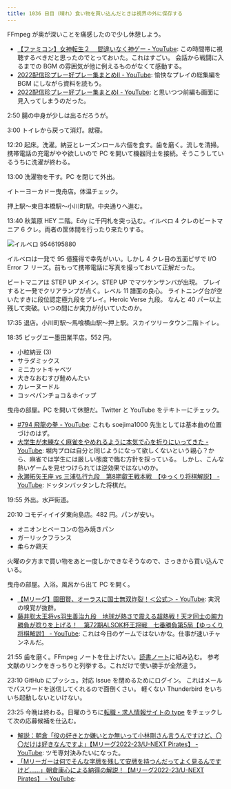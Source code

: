 ```yaml
---
title: 1036 日目（晴れ）食い物を買い込んだときは視界の外に保存する
---
```


FFmpeg が奥が深いことを痛感したので少し休憩しよう。

* [【ファミコン】女神転生２ 　間違いなく神ゲー - YouTube](https://www.youtube.com/watch?v=M0GzxdMyg-k):
  この時間帯に視聴するべきだと思ったのでとっておいた。これはすごい。
  会話から戦闘に入るまでの BGM の雰囲気が他に例えるものがなくて感動する。
* [2022配信珍プレー好プレー集まとめⅡ - YouTube](https://www.youtube.com/watch?v=qh3fh4xsY6U):
  愉快なプレイの総集編を BGM にしながら資料を読もう。
* [2022配信珍プレー好プレー集まとめⅠ - YouTube](https://www.youtube.com/watch?v=yJeJa83CO6c):
  と思いつつ前編も画面に見入ってしまうのだった。

2:50 腸の中身が少しは出るだろうが。

3:00 トイレから戻って消灯。就寝。

12:20 起床。洗濯。納豆とレーズンロール六個を食す。歯を磨く。流しを清掃。
携帯電話の充電がやや欲しいので PC を開いて機器同士を接続。そうこうしているうちに洗濯が終わる。

13:00 洗濯物を干す。PC を閉じて外出。

イトーヨーカドー曳舟店。体温チェック。

押上駅～東日本橋駅～小川町駅。中央通りへ進む。

13:40 秋葉原 HEY 二階。Edy に千円札を突っ込む。イルベロ 4 クレのビートマニア 6
クレ。両者の筐体間を行ったり来たりする。

![イルベロ 9546195880](https://pbs.twimg.com/media/Fp4pCO_aYAAHrhP?format=jpg&name=small)

イルベロは一発で 95 億獲得で幸先がいい。しかし 4 クレ目の五面ピザで I/O Error フ
リーズ。前もって携帯電話に写真を撮っておいて正解だった。

ビートマニアは STEP UP メイン。STEP UP でマツケンサンバが出現。
プレイすると一発でクリアランプが点く。レベル 11 譜面の良心。
ライトニング台が空いたすきに段位認定極九段をプレイ。Heroic Verse 九段。
なんと 40 パー以上残して突破。いつの間にか実力が付いていたのか。

17:35 退店。小川町駅～馬喰横山駅～押上駅。スカイツリータウン二階トイレ。

18:35 ビッグエー墨田業平店。552 円。

* 小粒納豆 (3)
* サラダミックス
* ミニカットキャベツ
* 大きなおむすび鮭めんたい
* カレーヌードル
* コッペパンチョコ＆ホイップ

曳舟の部屋。PC を開いて休憩だ。Twitter と YouTube をテキトーにチェック。

* [#794 飛龍の拳 - YouTube](https://www.youtube.com/watch?v=jlA4meuIZMA):
  これも soejima1000 先生としては基本曲の位置づけのはず。
* [大学生が未練なく麻雀をやめれるように本気で心を折りにいってきた - YouTube](https://www.youtube.com/watch?v=96QHAU5X72k):
  堀内プロは自分と同じようになって欲しくないという親心？から、麻雀では学生には厳しい態度で臨む方針を採っている。
  しかし、こんな熱いゲームを見せつけられては逆効果ではないのか。
* [永瀬拓矢王座 vs 三浦弘行九段　第8期叡王戦本戦　【ゆっくり将棋解説】 - YouTube](https://www.youtube.com/watch?v=WT-RNDGJ9k4):
  ドッタンバッタンした将棋だ。

19:55 外出。水戸街道。

20:10 コモディイイダ東向島店。482 円。パンが安い。

* オニオンとベーコンの包み焼きパン
* ガーリックフランス
* 柔らか鶏天

火曜の夕方まで買い物をあと一度しかできなそうなので、さっきから買い込んでいる。

曳舟の部屋。入浴。風呂から出て PC を開く。

* [【Mリーグ】園田賢、オーラスに国士無双炸裂！＜公式＞ - YouTube](https://www.youtube.com/watch?v=-GxK80NY3o0):
  実況の嗅覚が抜群。
* [藤井聡太王将vs羽生善治九段　地球が熱さで震える超熱戦！天才同士の腕力勝負が唸りを上げる！　第72期ALSOK杯王将戦　七番勝負第5局【ゆっくり将棋解説】 - YouTube](https://www.youtube.com/watch?v=dRcFfuxLPK8):
  これは今日のゲームではないかな。仕事が速いチャンネルだ。

21:55 歯を磨く。FFmpeg ノートを仕上げたい。[読書ノート][note]に組み込む。
参考文献のリンクをきっちりと列挙する。これだけで使い勝手が全然違う。

23:10 GitHub にプッシュ。対応 Issue を閉めるためにログイン。
これはメールでパスワードを送信してくれるので面倒くさい。
軽くない Thunderbird をいちいち起動しないといけない。

23:25 今晩は終わる。日曜のうちに[転職・求人情報サイトの type](https://type.jp/) をチェックして次の応募候補を仕込む。

* [解説：朝倉「役の好きとか嫌いとか無いって小林剛さん言うんですけど、〇〇だけは好きなんですよ」【Mリーグ2022-23/U-NEXT Pirates】 - YouTube](https://www.youtube.com/watch?v=JJLPvlz7ab4):
  ツモ専対決みたいになった。
* [「Mリーガーは何でそんな字牌を残して安牌を持つんだってよく見るんですけど......」朝倉康心による納得の解説！【Mリーグ2022-23/U-NEXT Pirates】 - YouTube](https://www.youtube.com/watch?v=s-umFG0vKMA):

[note]: https://showa-yojyo.github.io/notebook/
